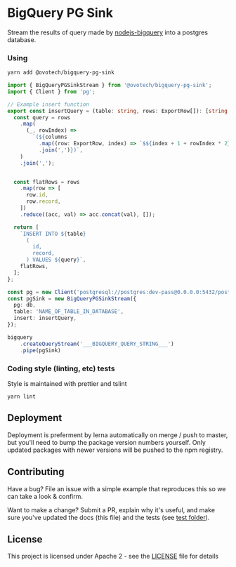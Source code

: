 # BigQuery PG Sink

Stream the results of query made by [nodejs-bigquery](https://github.com/googleapis/nodejs-bigquery) into a postgres database.

### Using

```bash
yarn add @ovotech/bigquery-pg-sink
```

```typescript
import { BigQueryPGSinkStream } from '@ovotech/bigquery-pg-sink';
import { Client } from 'pg';

// Example insert function
export const insertQuery = (table: string, rows: ExportRow[]): [string, any[]] => {
  const query = rows
    .map(
      (_, rowIndex) =>
        `(${columns
          .map((row: ExportRow, index) => `$${index + 1 + rowIndex * 2}`)
          .join(',')})`,
    )
    .join(',');


  const flatRows = rows
    .map(row => [
      row.id,
      row.record,
    ])
    .reduce((acc, val) => acc.concat(val), []);

  return [
    `INSERT INTO ${table}
      (
        id,
        record,
      ) VALUES ${query}`,
    flatRows,
  ];
};

const pg = new Client('postgresql://postgres:dev-pass@0.0.0.0:5432/postgres');
const pgSink = new BigQueryPGSinkStream({
  pg: db,
  table: 'NAME_OF_TABLE_IN_DATABASE',
  insert: insertQuery,
});

bigquery
    .createQueryStream('___BIGQUERY_QUERY_STRING___')
    .pipe(pgSink)

```

### Coding style (linting, etc) tests

Style is maintained with prettier and tslint

```
yarn lint
```

## Deployment

Deployment is preferment by lerna automatically on merge / push to master, but you'll need to bump the package version numbers yourself. Only updated packages with newer versions will be pushed to the npm registry.

## Contributing

Have a bug? File an issue with a simple example that reproduces this so we can take a look & confirm.

Want to make a change? Submit a PR, explain why it's useful, and make sure you've updated the docs (this file) and the tests (see [test folder](test)).

## License

This project is licensed under Apache 2 - see the [LICENSE](LICENSE) file for details
